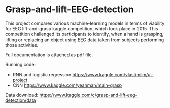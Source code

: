 # Grasp-and-lift-EEG-detection

This project compares various machine-learning models in terms of viability for EEG lift-and-grasp kaggle competition,  which took place in 2015.  This competition challenged its participants to identify, when a hand is grasping, lifting or replacing an object using EEG data taken from subjects performing those activities.

Full documentation is attached as pdf file.

Running code:
* RNN and logistic regression https://www.kaggle.com/vlastimilm/ui-project
* CNN https://www.kaggle.com/yeahman/main-grasp

Data download: https://www.kaggle.com/c/grasp-and-lift-eeg-detection/data
